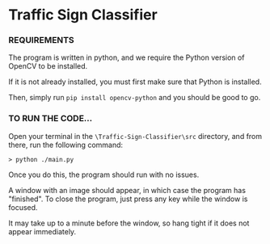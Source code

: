 # Traffic Sign Classifier

### **REQUIREMENTS**

The program is written in python, and we require the Python version of OpenCV to be installed.

If it is not already installed, you must first make sure that Python is installed.

Then, simply run `pip install opencv-python` and you should be good to go.

### **TO RUN THE CODE...**

Open your terminal in the `\Traffic-Sign-Classifier\src` directory, and from there, run the following command:

`> python ./main.py`

Once you do this, the program should run with no issues.

A window with an image should appear, in which case the program has "finished". To close the program, just press any key while the window is focused.

It may take up to a minute before the window, so hang tight if it does not appear immediately.
